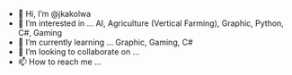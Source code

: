 - 👋 Hi, I’m @jkakolwa
- 👀 I’m interested in ... AI, Agriculture (Vertical Farming), Graphic, Python, C#, Gaming
- 🌱 I’m currently learning ... Graphic, Gaming, C#
- 💞️ I’m looking to collaborate on ...
- 📫 How to reach me ...

<!---
jkakolwa/jkakolwa is a ✨ special ✨ repository because its `README.md` (this file) appears on your GitHub profile.
You can click the Preview link to take a look at your changes.
--->
